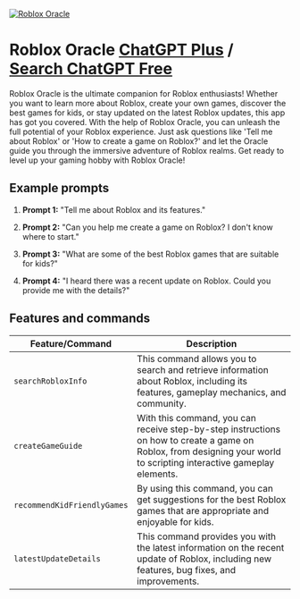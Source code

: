 
[![Roblox Oracle](https://files.oaiusercontent.com/file-YEqsu8uupb4xrbagGuJdpMCC?se=2123-10-15T20%3A28%3A01Z&sp=r&sv=2021-08-06&sr=b&rscc=max-age%3D31536000%2C%20immutable&rscd=attachment%3B%20filename%3Db01ef4cf-4e04-4644-935d-f57d64166b2c.png&sig=rA42ZB0jOks0jn2pHMwtcKInnJZknajv6b7ebuxbxgU%3D)](https://chat.openai.com/g/g-UnSfk8kay-roblox-oracle)

# Roblox Oracle [ChatGPT Plus](https://chat.openai.com/g/g-UnSfk8kay-roblox-oracle) / [Search ChatGPT Free](https://gptcall.net/index.html#/?search=Roblox%20Oracle)

Roblox Oracle is the ultimate companion for Roblox enthusiasts! Whether you want to learn more about Roblox, create your own games, discover the best games for kids, or stay updated on the latest Roblox updates, this app has got you covered. With the help of Roblox Oracle, you can unleash the full potential of your Roblox experience. Just ask questions like 'Tell me about Roblox' or 'How to create a game on Roblox?' and let the Oracle guide you through the immersive adventure of Roblox realms. Get ready to level up your gaming hobby with Roblox Oracle!

## Example prompts

1. **Prompt 1:** "Tell me about Roblox and its features."

2. **Prompt 2:** "Can you help me create a game on Roblox? I don't know where to start."

3. **Prompt 3:** "What are some of the best Roblox games that are suitable for kids?"

4. **Prompt 4:** "I heard there was a recent update on Roblox. Could you provide me with the details?"

## Features and commands

| Feature/Command | Description |
| --- | --- |
| `searchRobloxInfo` | This command allows you to search and retrieve information about Roblox, including its features, gameplay mechanics, and community. |
| `createGameGuide` | With this command, you can receive step-by-step instructions on how to create a game on Roblox, from designing your world to scripting interactive gameplay elements. |
| `recommendKidFriendlyGames` | By using this command, you can get suggestions for the best Roblox games that are appropriate and enjoyable for kids. |
| `latestUpdateDetails` | This command provides you with the latest information on the recent update of Roblox, including new features, bug fixes, and improvements. |


